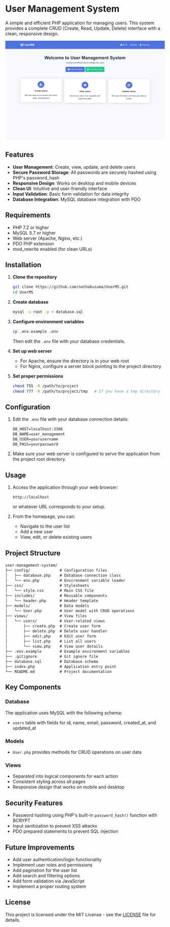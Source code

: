 # User Management System

A simple and efficient PHP application for managing users. This system provides a complete CRUD (Create, Read, Update, Delete) interface with a clean, responsive design.

![User Management System](docs/images/landing-page.png)

## Features

- **User Management**: Create, view, update, and delete users
- **Secure Password Storage**: All passwords are securely hashed using PHP's password_hash
- **Responsive Design**: Works on desktop and mobile devices
- **Clean UI**: Intuitive and user-friendly interface
- **Input Validation**: Basic form validation for data integrity
- **Database Integration**: MySQL database integration with PDO

## Requirements

- PHP 7.2 or higher
- MySQL 5.7 or higher
- Web server (Apache, Nginx, etc.)
- PDO PHP extension
- mod_rewrite enabled (for clean URLs)

## Installation

1. **Clone the repository**
   ```bash
   git clone https://github.com/nathakusuma/UserMS.git
   cd UserMS
   ```

2. **Create database**
   ```bash
   mysql -u root -p < database.sql
   ```

3. **Configure environment variables**
   ```bash
   cp .env.example .env
   ```
   Then edit the `.env` file with your database credentials.

4. **Set up web server**
    - For Apache, ensure the directory is in your web root
    - For Nginx, configure a server block pointing to the project directory

5. **Set proper permissions**
   ```bash
   chmod 755 -R /path/to/project
   chmod 777 -R /path/to/project/tmp   # If you have a tmp directory
   ```

## Configuration

1. Edit the `.env` file with your database connection details:
   ```
   DB_HOST=localhost:3306
   DB_NAME=user_management
   DB_USER=yourusername
   DB_PASS=yourpassword
   ```

2. Make sure your web server is configured to serve the application from the project root directory.

## Usage

1. Access the application through your web browser:
   ```
   http://localhost
   ```
   or whatever URL corresponds to your setup.

2. From the homepage, you can:
    - Navigate to the user list
    - Add a new user
    - View, edit, or delete existing users

## Project Structure

```
user-management-system/
├── config/             # Configuration files
│   ├── database.php    # Database connection class
│   └── env.php         # Environment variable loader
├── css/                # Stylesheets
│   └── style.css       # Main CSS file
├── includes/           # Reusable components
│   └── header.php      # Header template
├── models/             # Data models
│   └── User.php        # User model with CRUD operations
├── views/              # View files
│   └── users/          # User-related views
│       ├── create.php  # Create user form
│       ├── delete.php  # Delete user handler
│       ├── edit.php    # Edit user form
│       ├── list.php    # List all users
│       └── view.php    # View user details
├── .env.example        # Example environment variables
├── .gitignore          # Git ignore file
├── database.sql        # Database schema
├── index.php           # Application entry point
└── README.md           # Project documentation
```

## Key Components

### Database
The application uses MySQL with the following schema:
- `users` table with fields for id, name, email, password, created_at, and updated_at

### Models
- `User.php` provides methods for CRUD operations on user data

### Views
- Separated into logical components for each action
- Consistent styling across all pages
- Responsive design that works on mobile and desktop

## Security Features

- Password hashing using PHP's built-in `password_hash()` function with BCRYPT
- Input sanitization to prevent XSS attacks
- PDO prepared statements to prevent SQL injection

## Future Improvements

- Add user authentication/login functionality
- Implement user roles and permissions
- Add pagination for the user list
- Add search and filtering options
- Add form validation via JavaScript
- Implement a proper routing system

## License

This project is licensed under the MIT License - see the [LICENSE](LICENSE) file for details.
